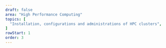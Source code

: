```yaml
---
draft: false
area: "High Performance Computing"
topics: [
  "Installation, configurations and administrations of HPC clusters",
]
rowStart: 1
order: 3
---
```


